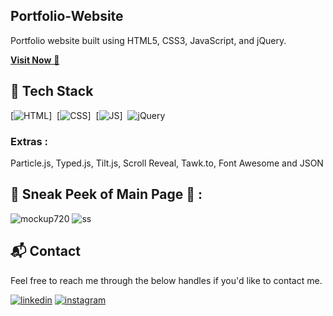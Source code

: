 ## Portfolio-Website
Portfolio website built using HTML5, CSS3, JavaScript, and jQuery.

<a href="https://sadnun01.github.io/" target="_blank">**Visit Now** 🚀</a>

## 📌 Tech Stack
[![HTML](https://img.shields.io/badge/html5%20-%23E34F26.svg?&style=for-the-badge&logo=html5&logoColor=white)]&nbsp;
[![CSS](https://img.shields.io/badge/css3%20-%231572B6.svg?&style=for-the-badge&logo=css3&logoColor=white)]&nbsp;
[![JS](https://img.shields.io/badge/javascript%20-%23323330.svg?&style=for-the-badge&logo=javascript&logoColor=%23F7DF1E)]&nbsp;
<img alt="jQuery" src="https://img.shields.io/badge/jquery-%230769AD.svg?style=for-the-badge&logo=jquery&logoColor=white"/>

### Extras : 
Particle.js, Typed.js, Tilt.js, Scroll Reveal, Tawk.to, Font Awesome and JSON

## 📌 Sneak Peek of Main Page 🙈 :
![mockup720](https://github.com/sadnun01/sadnun01.github.io/blob/main/assets/images/Screenshot.jpg)
![ss](https://github.com/sadnun01/sadnun01.github.io/blob/main/assets/images/Screenshot2.jpg)


<h2>📬 Contact</h2>

Feel free to reach me through the below handles if you'd like to contact me.

[![linkedin](https://img.shields.io/badge/LinkedIn-0077B5?style=for-the-badge&logo=linkedin&logoColor=white)](https://www.linkedin.com/in/nabial-nahin-sadnun-38508a325/)
[![instagram](https://img.shields.io/badge/Instagram-E4405F?style=for-the-badge&logo=instagram&logoColor=white)](https://www.instagram.com/sadnun_nahin/)
